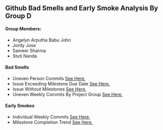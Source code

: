 ## Github Bad Smells and Early Smoke Analysis By Group D

#### Group Members:
* Angelyn Arputha Babu John
* Jordy Jose
* Sameer Sharma
* Stuti Nanda

#### Bad Smells

  * Uneven Person Commits [See Here.](https://github.com/stutinanda/CSC-510-Project2-badsmells/tree/master/uneven_person_commits)
  * Issue Exceeding Milestone Due Date [See Here.](https://github.com/stutinanda/CSC-510-Project2-badsmells/tree/master/issue_exceeding_milestone_due_date)
  * Issue Without Milestones [See Here.](https://github.com/stutinanda/CSC-510-Project2-badsmells/tree/master/issue_without_milestones)
  * Uneven Weekly Commits By Project Group [See Here.](https://github.com/stutinanda/CSC-510-Project2-badsmells/tree/master/uneven_weekly_commits)
 


#### Early Smokes

 * Individual Weekly Commits [See Here.](https://github.com/stutinanda/CSC-510-Project2-badsmells/tree/master/early_smoke_individual_weekly_commits)
 * Milestone Completion Trend [See Here.](https://github.com/stutinanda/CSC-510-Project2-badsmells/tree/master/early_smoke_milestone_completion_trend)
